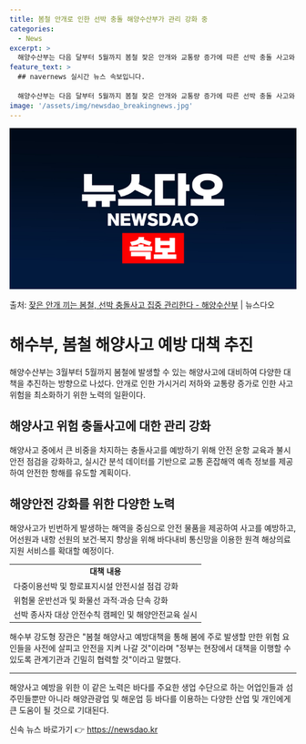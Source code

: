 ```yaml
---
title: 봄철 안개로 인한 선박 충돌 해양수산부가 관리 강화 중
categories:
  - News
excerpt: >
  해양수산부는 다음 달부터 5월까지 봄철 잦은 안개와 교통량 증가에 따른 선박 충돌 사고와 안전 사고 등에 대…
feature_text: >
  ## navernews 실시간 뉴스 속보입니다.

  해양수산부는 다음 달부터 5월까지 봄철 잦은 안개와 교통량 증가에 따른 선박 충돌 사고와 안전 사고 등에 대…
image: '/assets/img/newsdao_breakingnews.jpg'
---
```


![뉴스다오 속보](/assets/img/newsdao_breakingnews.jpg)

<p>출처: <a href="https://newsdao.kr/3252" rel="dofollow">잦은 안개 끼는 봄철, 선박 충돌사고 집중 관리한다 - 해양수산부</a> | 뉴스다오</p>

<h1>해수부, 봄철 해양사고 예방 대책 추진</h1>
<p data-ke-size="size16">해양수산부는 3월부터 5월까지 봄철에 발생할 수 있는 해양사고에 대비하여 다양한 대책을 추진하는 방향으로 나섰다. 안개로 인한 가시거리 저하와 교통량 증가로 인한 사고 위험을 최소화하기 위한 노력의 일환이다.</p>

<h2 data-ke-size="size24">해양사고 위험 충돌사고에 대한 관리 강화</h2>
<p data-ke-size="size16">해양사고 중에서 큰 비중을 차지하는 충돌사고를 예방하기 위해 안전 운항 교육과 불시 안전 점검을 강화하고, 실시간 분석 데이터를 기반으로 교통 혼잡해역 예측 정보를 제공하여 안전한 항해를 유도할 계획이다.</p>

<h2 data-ke-size="size24">해양안전 강화를 위한 다양한 노력</h2>
<p data-ke-size="size16">해양사고가 빈번하게 발생하는 해역을 중심으로 안전 물품을 제공하여 사고를 예방하고, 어선원과 내항 선원의 보건·복지 향상을 위해 바다내비 통신망을 이용한 원격 해상의료지원 서비스를 확대할 예정이다.</p>

<table>
	<tr>
		<td style="text-align: center; height: 17px;"><b>대책 내용</b></td>
	</tr>
	<tr>
		<td style="text-align: left; height: 17px;">다중이용선박 및 항로표지시설 안전시설 점검 강화</td>
	</tr>
	<tr>
		<td style="text-align: left; height: 17px;">위험물 운반선과 및 화물선 과적·과승 단속 강화</td>
	</tr>
	<tr>
		<td style="text-align: left; height: 17px;">선박 종사자 대상 안전수칙 캠페인 및 해양안전교육 실시</td>
	</tr>
</table>

<p data-ke-size="size16">해수부 강도형 장관은 "봄철 해양사고 예방대책을 통해 봄에 주로 발생할 만한 위험 요인들을 사전에 살피고 안전을 지켜 나갈 것"이라며 "정부는 현장에서 대책을 이행할 수 있도록 관계기관과 긴밀히 협력할 것"이라고 말했다.</p>

<hr>

<p data-ke-size="size16">
해양사고 예방을 위한 이 같은 노력은 바다를 주요한 생업 수단으로 하는 어업인들과 섬 주민들뿐만 아니라 해양관광업 및 해운업 등 바다를 이용하는 다양한 산업 및 개인에게 큰 도움이 될 것으로 기대된다.
</p> 

신속 뉴스 바로가기 👉 <a href="https://newsdao.kr" rel="dofollow">https://newsdao.kr</a>


